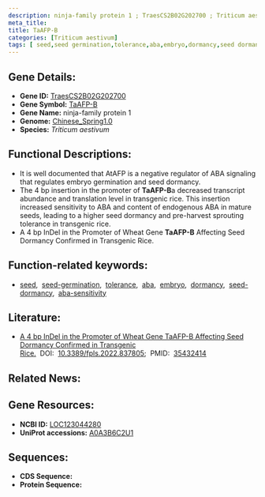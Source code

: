 ```yaml
---
description: ninja-family protein 1 ; TraesCS2B02G202700 ; Triticum aestivum
meta_title:
title: TaAFP-B
categories: [Triticum aestivum]
tags: [ seed,seed germination,tolerance,aba,embryo,dormancy,seed dormancy,aba sensitivity ]
---
```


## Gene Details:
- **Gene ID:**	[TraesCS2B02G202700](https://ensembl.gramene.org/Triticum_aestivum/Gene/Summary?g=TraesCS2B02G202700)
- **Gene Symbol:** <u>TaAFP-B</u>
- **Gene Name:** ninja-family protein 1
- **Genome:** [Chinese_Spring1.0](https://ensembl.gramene.org/Triticum_aestivum/Info/Index)
- **Species:** *Triticum aestivum*

## Functional Descriptions:
   - It is well documented that AtAFP is a negative regulator of ABA signaling that regulates embryo germination and seed dormancy.
   - The 4 bp insertion in the promoter of **TaAFP-B**a decreased transcript abundance and translation level in transgenic rice. This insertion increased sensitivity to ABA and content of endogenous ABA in mature seeds, leading to a higher seed dormancy and pre-harvest sprouting tolerance in transgenic rice.
   - A 4 bp InDel in the Promoter of Wheat Gene **TaAFP-B** Affecting Seed Dormancy Confirmed in Transgenic Rice.

## Function-related keywords:
   - [seed](/tags/seed/),&nbsp;&nbsp;[seed-germination](/tags/seed-germination/),&nbsp;&nbsp;[tolerance](/tags/tolerance/),&nbsp;&nbsp;[aba](/tags/aba/),&nbsp;&nbsp;[embryo](/tags/embryo/),&nbsp;&nbsp;[dormancy](/tags/dormancy/),&nbsp;&nbsp;[seed-dormancy](/tags/seed-dormancy/),&nbsp;&nbsp;[aba-sensitivity](/tags/aba-sensitivity/)

## Literature:
   - [A 4 bp InDel in the Promoter of Wheat Gene TaAFP-B Affecting Seed Dormancy Confirmed in Transgenic Rice.](https://www.frontiersin.org/articles/10.3389/fpls.2022.837805/full#F4)&nbsp;&nbsp;DOI:&nbsp;&nbsp;[10.3389/fpls.2022.837805](https://www.frontiersin.org/articles/10.3389/fpls.2022.837805/full#F4);&nbsp;&nbsp;PMID:&nbsp;&nbsp;[35432414](https://pubmed.ncbi.nlm.nih.gov/35432414/)

## Related News:

## Gene Resources:
- **NCBI ID:**  [LOC123044280](https://www.ncbi.nlm.nih.gov/gene/?term=LOC123044280)
- **UniProt accessions:** [A0A3B6C2U1](https://www.uniprot.org/uniprotkb/A0A3B6C2U1/entry)



## Sequences:
- **CDS Sequence:**
- **Protein Sequence:**
